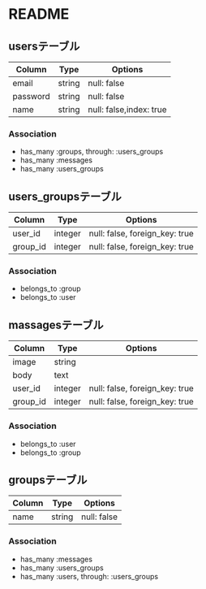 # README

## usersテーブル
|Column|Type|Options|
|------|----|-------|
|email|string|null: false|
|password|string|null: false|
|name|string|null: false,index: true|
### Association
- has_many :groups, through: :users_groups
- has_many :messages
- has_many :users_groups

## users_groupsテーブル
|Column|Type|Options|
|------|----|-------|
|user_id|integer|null: false, foreign_key: true|
|group_id|integer|null: false, foreign_key: true|
### Association
- belongs_to :group
- belongs_to :user

## massagesテーブル
|Column|Type|Options|
|------|----|-------|
|image|string||
|body|text||
|user_id|integer|null: false, foreign_key: true|
|group_id|integer|null: false, foreign_key: true|
### Association
- belongs_to :user
- belongs_to :group

## groupsテーブル
|Column|Type|Options|
|------|----|-------|
|name|string|null: false|
### Association
- has_many :messages
- has_many :users_groups
- has_many :users, through: :users_groups